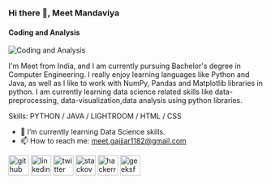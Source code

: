 ### Hi there 👋, Meet Mandaviya
#### Coding and Analysis
![Coding and Analysis](https://img.freepik.com/premium-vector/colorful-banner-with-hands-working-computer-different-electronic-gadgets-devices-symbols-programming-software-development-program-coding_198278-4192.jpg)

I'm Meet from India, and I am currently pursuing Bachelor's degree in Computer Engineering. I really enjoy learning languages like Python and Java, as well as I like to work with NumPy, Pandas and Matplotlib libraries in python. I am currently learning data science related skills like data-preprocessing, data-visualization,data analysis using python libraries.

Skills: PYTHON / JAVA / LIGHTROOM / HTML / CSS

- 🌱 I’m currently learning Data Science skills. 
- 📫 How to reach me: meet.gajjjar1182@gmail.com 


[<img src='https://cdn.jsdelivr.net/npm/simple-icons@3.0.1/icons/github.svg' alt='github' height='40'>](https://github.com/Meet-Mandaviya)  [<img src='https://cdn.jsdelivr.net/npm/simple-icons@3.0.1/icons/linkedin.svg' alt='linkedin' height='40'>](https://www.linkedin.com/in/https://www.linkedin.com/in/meet-gajjar-821a2b209//)  [<img src='https://cdn.jsdelivr.net/npm/simple-icons@3.0.1/icons/twitter.svg' alt='twitter' height='40'>](https://twitter.com/https://twitter.com/_MeetGajjar11?t=sbdIqYTVNoy0M-dRnZA9Bg&s=09)  [<img src='https://cdn.jsdelivr.net/npm/simple-icons@3.0.1/icons/stackoverflow.svg' alt='stackoverflow' height='40'>](https://stackoverflow.com/users/https://stackoverflow.com/users/18438198/meet-gajjar)  [<img src='https://cdn.jsdelivr.net/npm/simple-icons@3.0.1/icons/hackerrank.svg' alt='hackerrank' height='40'>](https://www.hackerrank.com/meet_gajjar1182)  [<img src='https://cdn.jsdelivr.net/npm/simple-icons@3.0.1/icons/geeksforgeeks.svg' alt='geeksforgeeks' height='40'>](https://auth.geeksforgeeks.org/user/meetgajjar1182/)  

